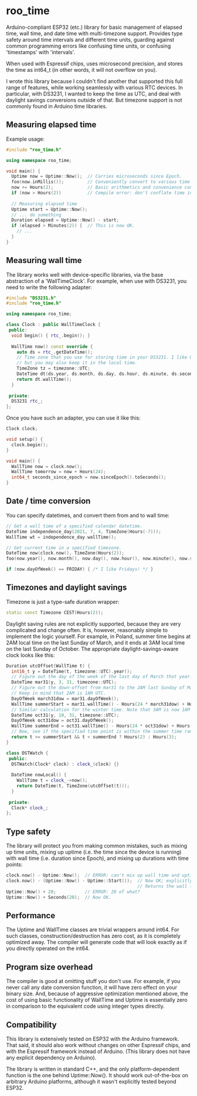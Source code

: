 # roo_time
Arduino-compliant ESP32 (etc.) library for basic management of elapsed time, wall time, and date time with multi-timezone support.
Provides type safety around time intervals and different time units, guarding against common programming errors like confusing time
units, or confusing 'timestamps' with 'intervals'.

When used with Espressif chips, uses microsecond precision, and stores the time as int64_t
(in other words, it will not overflow on you).

I wrote this library because I couldn't find another that supported this full range of features, while working seamlessly with
various RTC devices. In particular, with DS3231, I wanted to keep the time as UTC, and deal with daylight savings conversions
outside of that. But timezone support is not commonly found in Arduino time libraries.

## Measuring elapsed time

Example usage:

```cpp
#include "roo_time.h"

using namespace roo_time;

void main() {
  Uptime now = Uptime::Now();  // Carries microseconds since Epoch.
  foo(now.inMillis());         // Conveniently convert to various time units, as needed.
  now += Hours(2);             // Basic arithmetics and convenience construction.
  if (now > Hours(2))          // Compile error: don't conflate time instant with duration.
  
  // Measuring elapsed time
  Uptime start = Uptime::Now();
  // ... do something
  Duration elapsed = Uptime::Now() - start;
  if (elapsed > Minutes(2)) {  // This is now OK.
    // ...
  }
}
```

## Measuring wall time

The library works well with device-specific libraries, via the base abstraction of a 'WallTimeClock'. For example, when use with DS3231, you need to write the following adapter:

```cpp
#include "DS3231.h"
#include "roo_time.h"

using namespace roo_time;

class Clock : public WallTimeClock {
 public:
  void begin() { rtc_.begin(); }
  
  WallTime now() const override {
    auto ds = rtc_.getDateTime();
    // Time zone that you use for storing time in your DS3231. I like UTC,
    // but you may also keep it in the local time.
    TimeZone tz = timezone::UTC;
    DateTime dt(ds.year, ds.month, ds.day, ds.hour, ds.minute, ds.second, 0, tz);
    return dt.wallTime();
  }
  
 private:
  DS3231 rtc_;
};

```

Once you have such an adapter, you can use it like this:

```cpp
Clock clock;

void setup() {
  clock.begin();
}

void main() {
  WallTime now = clock.now();
  WallTime tomorrow = now + Hours(24);
  int64_t seconds_since_epoch = now.sinceEpoch().toSeconds();
}
```

## Date / time conversion

You can specify datetimes, and convert them from and to wall time:

```cpp
// Get a wall time of a specified calendar datetime.
DateTime independence_day(2021, 7, 4, TimeZone(Hours(-7)));
WallTime wt = independence_day.wallTime();

// Get current time in a specified timezone.
DateTime now(clock.now(), TimeZone(Hours(2));
foo(now.year(), now.month(), now.day(), now.hour(), now.minute(), now.second());

if (now.dayOfWeek() == FRIDAY) { /* I like Fridays! */ }

```

## Timezones and daylight savings

Timezone is just a type-safe duration wrapper:

```cpp
static const Timezone CEST(Hours(2)); 
```

Daylight saving rules are not explicitly supported, because they are very complicated and change
often. It is, however, reasonably simple to implement the logic yourself. For example, in Poland,
summer time begins at 2AM local time on the last Sunday of March, and it ends at 3AM local time
on the last Sunday of October. The appropriate daylight-savings-aware clock looks like this:

```cpp
Duration utcOffset(WallTime t) {
  int16_t y = DateTime(t, timezone::UTC).year();
  // Figure out the day of the week of the last day of March that year.
  DateTime mar31(y, 3, 31, timezone::UTC);
  // Figure out the down-offset from mar31 to the 2AM last Sunday of March.
  // Keep in mind that 2AM is 1AM UTC.
  DayOfWeek march31dow = mar31.dayOfWeek();
  WallTime summerStart = mar31.wallTime() - Hours(24 * march31dow) + Hours(1);
  // Similar calculation for the winter time. Note that 3AM is now 1AM UTC.
  DateTime oct31(y, 10, 31, timezone::UTC);
  DayOfWeek oct31dow = oct31.dayOfWeek();
  WallTime summerEnd = oct31.wallTime() - Hours(24 * oct31dow) + Hours(1);
  // Now, see if the specified time point is within the summer time range.
  return t >= summerStart && t < summerEnd ? Hours(2) : Hours(3);
}

class DSTWatch {
 public:
  DSTWatch(Clock* clock) : clock_(clock) {}
 
  DateTime nowLocal() {
    WallTime t = clock_->now();
    return DateTime(t, TimeZone(utcOffset(t)));
  }
  
 private:
  Clock* clock_;
};
```

## Type safety

The library will protect you from making common mistakes, such as mixing up time units,
mixing up uptime (i.e. the time since the device is running) with wall time (i.e. duration
since Epoch), and mixing up durations with time points:

```cpp
clock.now() - Uptime::Now();  // ERROR: can't mix up wall time and uptime.
clock.now() - (Uptime::Now() - Uptime::Start());  // Now OK; explicitly converted to a duration.
                                                  // Returns the wall time of last restart.
Uptime::Now() + 20;           // ERROR: 20 of what?
Uptime::Now() + Seconds(20);  // Now OK.
```

## Performance

The Uptime and WallTime classes are trivial wrappers around int64.
For such classes, construction/destruction has zero cost, as it is completely
optimized away. The compiler will generate code that will look exactly as if
you directly operated on the int64.

## Program size overhead

The compiler is good at omitting stuff you don't use. For example, if you never call any
date conversion function, it will have zero effect on your binary size. And, because
of aggressive optimization mentioned above, the cost of using basic functionality
of WallTime and Uptime is essentially zero in comparison to the equivalent code using
integer types directly.

## Compatibility

This library is extensively tested on ESP32 with the Arduino framework. That said, it should also work without changes on other Espressif chips, and with the Espressif framework instead of Arduino. (This library does not have any explicit dependency on Arduino).

The library is written in standard C++, and the only platform-dependent function is the one behind Uptime::Now(). It should work out-of-the-box on arbitrary Arduino platforms, although it wasn't explicitly tested beyond ESP32.
